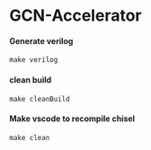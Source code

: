 # GCN-Accelerator

#### Generate verilog
`make verilog`

#### clean build
`make cleanBuild`

#### Make vscode to recompile chisel
`make clean`

